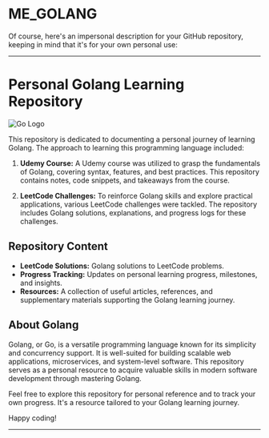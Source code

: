 # ME_GOLANG

Of course, here's an impersonal description for your GitHub repository, keeping in mind that it's for your own personal use:

---

# Personal Golang Learning Repository

![Go Logo](https://golang.org/doc/gopher/frontpage.png)

This repository is dedicated to documenting a personal journey of learning Golang. The approach to learning this programming language included:

1. **Udemy Course:** A Udemy course was utilized to grasp the fundamentals of Golang, covering syntax, features, and best practices. This repository contains notes, code snippets, and takeaways from the course.

2. **LeetCode Challenges:** To reinforce Golang skills and explore practical applications, various LeetCode challenges were tackled. The repository includes Golang solutions, explanations, and progress logs for these challenges.

## Repository Content

- **LeetCode Solutions:** Golang solutions to LeetCode problems.
- **Progress Tracking:** Updates on personal learning progress, milestones, and insights.
- **Resources:** A collection of useful articles, references, and supplementary materials supporting the Golang learning journey.

## About Golang

Golang, or Go, is a versatile programming language known for its simplicity and concurrency support. It is well-suited for building scalable web applications, microservices, and system-level software. This repository serves as a personal resource to acquire valuable skills in modern software development through mastering Golang.

Feel free to explore this repository for personal reference and to track your own progress. It's a resource tailored to your Golang learning journey.

Happy coding!

---
